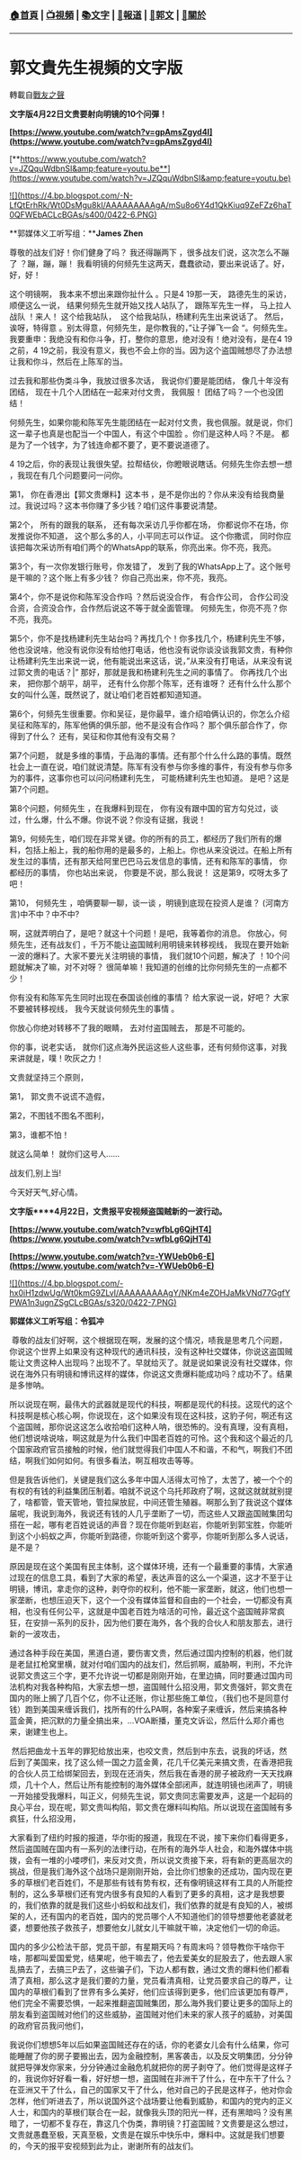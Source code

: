 ###  [:house:首頁](https://github.com/ourhimalayas/home) | [:tv:視頻](https://github.com/ourhimalayas/videos) | [:books:文字](https://github.com/ourhimalayas/txt) | [:newspaper:報道](https://github.com/ourhimalayas/news) | [:eagle:郭文](https://github.com/ourhimalayas/guomedia) | [:pray:關於](https://github.com/ourhimalayas/home/tree/master/about)
---
# 郭文貴先生視頻的文字版
轉載自[戰友之聲](http://littleantvoice.blogspot.com)

**文字版****4****月****22****日文贵要射向明镜的****10****个问彈！**

**[https://www.youtube.com/watch?v=gpAmsZgyd4I](https://www.youtube.com/watch?v=gpAmsZgyd4I)&nbsp;**


[**https://www.youtube.com/watch?v=JZQquWdbnSI&amp;feature=youtu.be**](https://www.youtube.com/watch?v=JZQquWdbnSI&amp;feature=youtu.be) 



[!\[\](https://4.bp.blogspot.com/-N-LfQtErhRk/Wt0DsMgu8kI/AAAAAAAAAgA/mSu8o6Y4d1QkKiuq9ZeFZz6haT0QFWEbACLcBGAs/s400/0422-6.PNG)](https://4.bp.blogspot.com/-N-LfQtErhRk/Wt0DsMgu8kI/AAAAAAAAAgA/mSu8o6Y4d1QkKiuq9ZeFZz6haT0QFWEbACLcBGAs/s1600/0422-6.PNG)


**郭媒体义工听写组：****James Zhen**





尊敬的战友们好！你们健身了吗？ 我还得蹦两下 ，很多战友们说，这次怎么不蹦了 ？蹦，蹦，蹦！
我看明镜的何频先生这两天，蠢蠢欲动，要出来说话了。好，好，好！ 





这个明镜啊， 我本来不想出来跟你扯什么 。只是4 19那一天， 路德先生的采访， 顺便这么一说， 结果何频先生就开始又找人站队了， 跟陈军先生一样， 马上拉人战队 ！来人！ 这个给我站队， &nbsp;这个给我站队，杨建利先生出来说话了。 然后，诶呀，特得意 。别太得意，何频先生，是你教我的，”让子弹飞一会 “。何频先生。我要重申：我绝没有和你斗争，打，整你的意思，绝对没有！绝对没有，是在4 19之前，4 19之前，我没有意义，我也不会上你的当。因为这个盗国贼想尽了办法想让我和你斗，然后在上陈军的当。





过去我和那些伪类斗争，我放过很多次话， 我说你们要是能团结， 像几十年没有团结， 现在十几个人团结在一起来对付文贵， 我佩服！ 团结了吗？一个也没团结！





何频先生，如果你能和陈军先生能团结在一起对付文贵，我也佩服。就是说，你们这一辈子也真是也配当一个中国人，有这个中国脸 。你们是这种人吗？不是。 都是为了一个钱字，为了钱连命都不要了，更不要说道德了。





4 19之后，你的表现让我很失望。拉帮结伙，你瞪眼说瞎话。何频先生你去想一想 ，我现在有几个问题要问一问你。


第1， 你在香港出【郭文贵爆料】这本书 ，是不是你出的？你从来没有给我商量过。我说过吗？这本书你赚了多少钱？咱们这件事要说清楚。


第2个， 所有的跟我的联系， 还有每次采访几乎你都在场， 你都说你不在场，你发推说你不知道， 这个那么多的人，小平同志可以作证。 这个你撒谎， 同时你应该把每次采访所有咱们两个的WhatsApp的联系，你亮出来。你不亮，我亮。


第3个，有一次你发银行账号，你发错了， 发到了我的WhatsApp上了。这个账号是干嘛的？这个账上有多少钱？ 你自己亮出来，你不亮，我亮。


第4个，你不是说你和陈军没合作吗 ？然后说没合作， 有合作公司， 合作公司没合资，合资没合作，合作然后说这不等于就全面管理。 何频先生，你亮不亮？你不亮，我亮。


第5个，你不是找杨建利先生站台吗？再找几个！你多找几个，杨建利先生不够，他也没说啥，他没有说你没有给他打电话，他也没有说你谈没谈我郭文贵，有种你让杨建利先生出来说一说，他有能说出来这话，说，”从来没有打电话，从来没有说过郭文贵的电话？|” 那好，那就是我和杨建利先生之间的事情了。 你再找几个出来， 把你那个胡平，胡平， 还有什么你那个陈军，还有谁呀？ 还有什么什么那个女的叫什么莲，既然说了，就让咱们老百姓都知道知道。


第6个，何频先生很重要。你和吴征，是你最早，谁介绍咱俩认识的，你怎么介绍吴征和陈军的，陈军他俩的俱乐部，他不是没有合作吗？ 那个俱乐部合作了，你得到了什么？ 还有，吴征和你其他有没有交易？


第7个问题， 就是多维的事情，于品海的事情。还有那个什么什么路的事情。既然社会上一直在说，咱们就说清楚。陈军有没有参与你多维的事件，有没有参与你多为的事件，这事你也可以问问杨建利先生， 可能杨建利先生也知道。 是吧？这是第7个问题。


第8个问题，何频先生 ，在我爆料到现在， 你有没有跟中国的官方勾兑过，谈过，什么爆，什么不爆。你说不说？你没有证据，我说！


第9，何频先生，咱们现在非常关键。你的所有的员工，都经历了我们所有的爆料，包括上船上，我的船你用的是最多的，上船上。你也从来没说过。在船上所有发生过的事情，还有那天给阿里巴巴马云发信息的事情，还有和陈军的事情， 你都经历的事情， 你也站出来说， 你要是不说，那么我说！ 这是第9，哎呀太多了吧！


第10， 何频先生 ，咱俩要聊一聊，谈一谈 ，明镜到底现在投资人是谁？ (河南方言)中不中？中不中?


啊，这就弄明白了，是吧？就这十个问题！是吧，我等着你的消息。 你放心，何频先生，还有战友们 ，千万不能让盗国贼利用明镜来转移视线， 我现在要开始新一波的爆料了。大家不要光关注明镜的事情， 我们就10个问题，解决了 ！10个问题就解决了嘛，对不对呀？ 很简单嘛！我知道的创维的比你何频先生的一点都不少！


你有没有和陈军先生同时出现在泰国谈创维的事情？ 给大家说一说，好吧？ 大家不要被转移视线， 我今天就谈何频先生的事情 。


你放心你绝对转移不了我的眼睛， 去对付盗国贼去， 那是不可能的。


你的事，说老实话， 就你们这点海外民运这些人这些事，还有何频你这事，对我来讲就是，噗！吹灰之力！





文贵就坚持三个原则，


第1， 郭文贵不说谎不造假，


第2，不图钱不图名不图利，


第3，谁都不怕！


就这么简单！ 就你们这号人......


战友们,别上当!


今天好天气,好心情。





**文字版****4月22日，文贵报平安视频盗国贼新的一波行动。**



**[https://www.youtube.com/watch?v=wfbLg6QjHT4](https://www.youtube.com/watch?v=wfbLg6QjHT4)&nbsp;**



**[https://www.youtube.com/watch?v=-YWUeb0b6-E](https://www.youtube.com/watch?v=-YWUeb0b6-E)&nbsp;**

[!\[\](https://4.bp.blogspot.com/-hx0iH1zdwUg/Wt0kmG9ZLvI/AAAAAAAAAgY/NKm4eZOHJaMkVNd77GgfYPWA1n3ugnZSgCLcBGAs/s320/0422-7.PNG)](https://4.bp.blogspot.com/-hx0iH1zdwUg/Wt0kmG9ZLvI/AAAAAAAAAgY/NKm4eZOHJaMkVNd77GgfYPWA1n3ugnZSgCLcBGAs/s1600/0422-7.PNG)




**郭媒体义工听写组：令狐冲**


&nbsp;尊敬的战友们好啊，这个根据现在啊，发展的这个情况，啧我是思考几个问题，你说这个世界上如果没有这种现代的通讯科技，没有这种社交媒体，你说这盗国贼能让文贵这种人出现吗？出现不了。早就给灭了。就是说如果说没有社交媒体，你说在海外只有明镜和博讯这样的媒体，你说这文贵爆料能成功吗？成功不了。结果是多惨呐。



所以说现在啊，最伟大的武器就是现代的科技，啊都是现代的科技。这现代的这个科技啊是核心核心啊，你说现在，这个如果没有现在这科技，这豹子何，啊还有这个盗国贼，那你说这这怎么收拾咱们这种人呐，很恐怖的。没有真理，没有真相，他们想说啥说啥，啊这就是为什么我们中国老百姓的可怜。这个我和这个最近的几个国家政府官员接触的时候，他们就觉得我们中国人不和谐，不和气，啊我们不团结，啊我们如何如何。有很多看法，啊互相攻击等等。



但是我告诉他们，关键是我们这么多年中国人活得太可怜了，太苦了，被一个个的有权的有钱的利益集团压制着。咱就不说这个乌托邦政府了啊，这就这就就就别提了，啥都管，管天管地，管拉屎放屁，中间还管生殖器。啊那么到了我说这个媒体届呢，我说到海外，我说还有钱的人几乎垄断了一切，而这些人又跟盗国贼集团勾搭在一起，哪有老百姓说话的声音？现在你能听到赵岩，你能听到郭宝胜，你能听到这个小蚂蚁之声，你能听到路德，你能听到这个雾亭，你能听到那么多人说话，是不是？



原因是现在这个美国有民主体制，这个媒体环境，还有一个最重要的事情，大家通过现在的信息工具，看到了大家的希望，表达声音的这么一个渠道，这才不至于让明镜，博讯，拿走你的这种，剥夺你的权利，他不能一家垄断，就这，他们也想一家垄断，也想压迫天下，这个一个没有媒体监督和自由的一个社会，一切都没有真相，也没有任何公平，这就是中国老百姓为啥活的可怜，最近这个盗国贼非常疯狂，在安排一系列的反扑，因为他们要在海外，各个我的合伙人和朋友那去，进行新的一波攻击，



通过各种手段在美国，黑道白道，要伤害文贵，然后通过国内控制的机器，他们就是老鼠扛枪窝里横，就对付咱们国内的战友们，然后抓啊，威胁啊，判刑，不允许说郭文贵这三个字，更不允许说一切都是刚刚开始，在里边搞，同时要通过国内司法机构对我各种构陷，大家去想一想，盗国贼什么招没用，郭文贵强奸，郭文贵在国内的账上搁了几百个亿，你不让还账，你让那些施工单位，（我们也不是同意付钱）跑到美国来缠诉我们，找所有的什么PA啊，各种案子来缠诉，然后来搞各种蓝金黄，把沉默的力量全搞出来，...VOA断播，董克文诉讼，然后什么郑介甫也来，谢建生也上。


&nbsp;然后把曲龙十五年的罪犯给放出来，也咬文贵，然后到中东去，说我的坏话，然后到了美国来，找了这么倾一国之力蓝金黄，花几千亿美元来搞文贵，在香港把我的合伙人员工给绑架回去，到现在还消失，然后我在香港的房子被政府一天天找麻烦，几十个人，然后让所有能控制的海外媒体全部闭声，就连明镜也闭声了，明镜一开始接受我爆料，叫正义，何频先生说，郭文贵同志需要发声，这是一个起码的良心平台，现在呢，郭文贵叫构陷，郭文贵在爆料叫构陷。所以说现在盗国贼有多疯狂，什么招没用，



大家看到了纽约时报的报道，华尔街的报道，我现在不说，接下来你们看得更多，然后盗国贼在国内有一系列的法律行动，在所有的海外华人社会，和海外媒体中挑拨，会有一堆的小喽啰们，来反对文贵，所以说文贵接下来，将有新的更高层次的挑战，但是我们海外这个战场只是刚刚开始，会比你们想象的还成功，国内现在更多的草根们老百姓们，不是那些有钱有势有权，还有像明镜这样有工具的人所能控制的，这么多草根们还有党内很多有良知的人看到了更多的真相，这才是我想要的，我们依靠的就是我们这些小蚂蚁和战友们，我们依靠的就是有良知的人，被绑架的人，还有国内的老百姓，国内的党员哪个人不知道他们的领导想要他老婆就老婆，想要他孩子救孩子，想要他女儿就女儿干嘛就干嘛，决定他们一切的命运。



国内的多少公检法干部，党员干部，有星期天吗？有周末吗？领导教你干啥你干啥，那都叫爱国爱党，结果呢，他干嘛去了，他去爱美女的屁股去了，他去跟人家乱搞去了，去搞三P去了，这些骗子们，下边人都有数，通过文贵的爆料他们都看清了真相，那么这才是我们要的力量，党员看清真相，让党员要求自己的尊严，让国内的草根们看到了世界有多么美好，他们应该得到更多，他们应该更加有尊严，他们完全不需要恐惧，一起来推翻盗国贼集团，那么海外我们要让更多的国际上的朋友看到盗国贼对他们的这些威胁，盗国贼对他们未来的家人孩子的威胁，对美国的政府官员我问他们，



我说你们想想5年以后如果盗国贼还存在的话，你的老婆女儿会有什么结果，你可能睡醒了你的房子要搬出去，因为金融控制，黑客袭击，以及反文明集团，分分钟就把导弹发你家来，分分钟通过金融危机就把你的房子剥夺了。他们觉得是这样子的，我说你好好看一看，好好想一想，盗国贼在非洲干了什么，在中东干了什么？在亚洲又干了什么，自己的国家又干了什么，他对自己的子民是这样子，他对你会怎样，他们听进去了，所以说国外这个战场要让他看到威胁，和国内的党内的正义人士，和国内的草根们联合在一起，就像我头顶的阳光一样，还有黑暗吗？没有黑暗了，一切都不复存在，靠这几个伪类，靠明镜？打盗国贼？文贵要是这么想过，文贵就愚蠢至极，天真至极，文贵是在娱乐中快乐中，爆料中。这就是我们想要的，今天的报平安视频到此为止，谢谢所有的战友们。